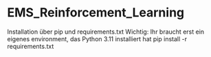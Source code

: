 # EMS_Reinforcement_Learning


Installation über pip und requirements.txt
    Wichtig: Ihr braucht erst ein eigenes environment, das Python 3.11 installiert hat
    pip install -r requirements.txt
